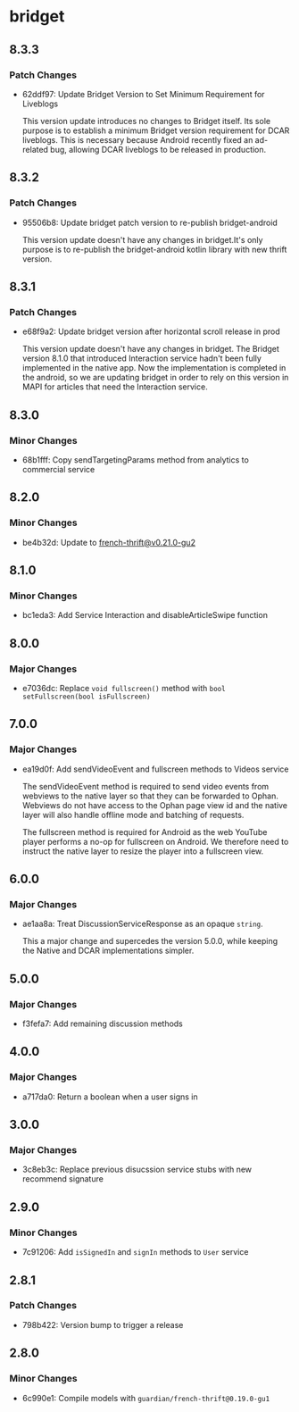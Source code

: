 # bridget

## 8.3.3

### Patch Changes

- 62ddf97: Update Bridget Version to Set Minimum Requirement for Liveblogs

  This version update introduces no changes to Bridget itself. Its sole purpose is to establish a minimum Bridget version requirement for DCAR liveblogs. This is necessary because Android recently fixed an ad-related bug, allowing DCAR liveblogs to be released in production.

## 8.3.2

### Patch Changes

- 95506b8: Update bridget patch version to re-publish bridget-android

  This version update doesn't have any changes in bridget.It's only purpose is to re-publish the bridget-android kotlin library with new thrift version.

## 8.3.1

### Patch Changes

- e68f9a2: Update bridget version after horizontal scroll release in prod

  This version update doesn't have any changes in bridget. The Bridget version 8.1.0 that introduced Interaction service hadn't been fully implemented in the native app. Now the implementation is completed in the android, so we are updating bridget in order to rely on this version in MAPI for articles that need the Interaction service.

## 8.3.0

### Minor Changes

- 68b1fff: Copy sendTargetingParams method from analytics to commercial service

## 8.2.0

### Minor Changes

- be4b32d: Update to french-thrift@v0.21.0-gu2

## 8.1.0

### Minor Changes

- bc1eda3: Add Service Interaction and disableArticleSwipe function

## 8.0.0

### Major Changes

- e7036dc: Replace `void fullscreen()` method with `bool setFullscreen(bool isFullscreen)`

## 7.0.0

### Major Changes

- ea19d0f: Add sendVideoEvent and fullscreen methods to Videos service

  The sendVideoEvent method is required to send video events from webviews to the native layer so that they can be forwarded to Ophan. Webviews do not have access to the Ophan page view id and the native layer will also handle offline mode and batching of requests.

  The fullscreen method is required for Android as the web YouTube player performs a no-op for fullscreen on Android. We therefore need to instruct the native layer to resize the player into a fullscreen view.

## 6.0.0

### Major Changes

- ae1aa8a: Treat DiscussionServiceResponse as an opaque `string`.

  This a major change and supercedes the version 5.0.0,
  while keeping the Native and DCAR implementations simpler.

## 5.0.0

### Major Changes

- f3fefa7: Add remaining discussion methods

## 4.0.0

### Major Changes

- a717da0: Return a boolean when a user signs in

## 3.0.0

### Major Changes

- 3c8eb3c: Replace previous disucssion service stubs with new recommend signature

## 2.9.0

### Minor Changes

- 7c91206: Add `isSignedIn` and `signIn` methods to `User` service

## 2.8.1

### Patch Changes

- 798b422: Version bump to trigger a release

## 2.8.0

### Minor Changes

- 6c990e1: Compile models with `guardian/french-thrift@0.19.0-gu1`
